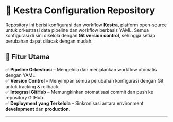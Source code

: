 # 🚀 Kestra Configuration Repository  

Repository ini berisi konfigurasi dan workflow **Kestra**, platform open-source untuk orkestrasi data pipeline dan workflow berbasis YAML. Semua konfigurasi di sini dikelola dengan **Git version control**, sehingga setiap perubahan dapat dilacak dengan mudah.  

## 📌 Fitur Utama  
✅ **Pipeline Orkestrasi** – Mengelola dan menjalankan workflow otomatis dengan YAML.  
✅ **Version Control** – Menyimpan semua perubahan konfigurasi dengan Git untuk tracking & rollback.  
✅ **Integrasi GitHub** – Memungkinkan otomatisasi commit dan push ke repository GitHub.  
✅ **Deployment yang Terkelola** – Sinkronisasi antara environment **development** dan **production**.  

---
